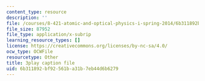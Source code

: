 ```yaml
---
content_type: resource
description: ''
file: /courses/8-421-atomic-and-optical-physics-i-spring-2014/6b311892bf92561ba31b7eb44d6b6279_NOE2GDmSbDQ.vtt
file_size: 87952
file_type: application/x-subrip
learning_resource_types: []
license: https://creativecommons.org/licenses/by-nc-sa/4.0/
ocw_type: OCWFile
resourcetype: Other
title: 3play caption file
uid: 6b311892-bf92-561b-a31b-7eb44d6b6279
---
```


